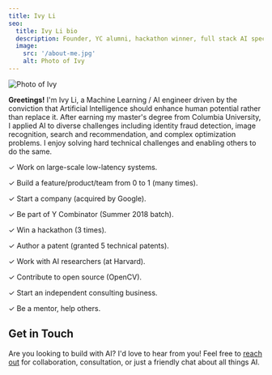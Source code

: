 ```yaml
---
title: Ivy Li
seo:
  title: Ivy Li bio
  description: Founder, YC alumni, hackathon winner, full stack AI specialist, AI engineering coach
  image:
    src: '/about-me.jpg'
    alt: Photo of Ivy
---
```


![Photo of Ivy](/about-me.jpg)

**Greetings!**
I'm Ivy Li, a Machine Learning / AI engineer driven by the conviction that Artificial Intelligence should enhance human potential rather than replace it.
After earning my master's degree from Columbia University, I applied AI to diverse challenges including identity fraud detection, image recognition, search and recommendation, and complex optimization problems.
I enjoy solving hard technical challenges and enabling others to do the same.

✓ Work on large-scale low-latency systems.

✓ Build a feature/product/team from 0 to 1 (many times).

✓ Start a company (acquired by Google).

✓ Be part of Y Combinator (Summer 2018 batch).

✓ Win a hackathon (3 times).

✓ Author a patent (granted 5 technical patents).

✓ Work with AI researchers (at Harvard).

✓ Contribute to open source (OpenCV).

✓ Start an independent consulting business.

✓ Be a mentor, help others.


## Get in Touch

Are you looking to build with AI? I'd love to hear from you! Feel free to [reach out](https://cal.com/studioxolo/intro) for collaboration, consultation, or just a friendly chat about all things AI.
